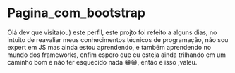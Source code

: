 # Pagina_com_bootstrap
Olá dev que visita(ou) este perfil, este projto foi refeito a alguns dias, no intuito de reavaliar meus conhecimentos técnicos de programação, não sou expert em JS mas ainda estou aprendendo, e também aprendendo no mundo dos frameworks, enfim espero que eu esteja ainda trilhando em um caminho bom e não ter esquecido nada 😁😁, então e isso ,valeu. 
